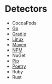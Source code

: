 # Detectors

- CocoaPods
- [Go](go.md)
- [Gradle](gradle.md)
- [Linux](linux.md)
- [Maven](maven.md)
- [NPM](npm.md)
- NuGet
- [Pip](pip.md)
- [Poetry](poetry.md)
- Ruby
- Rust
